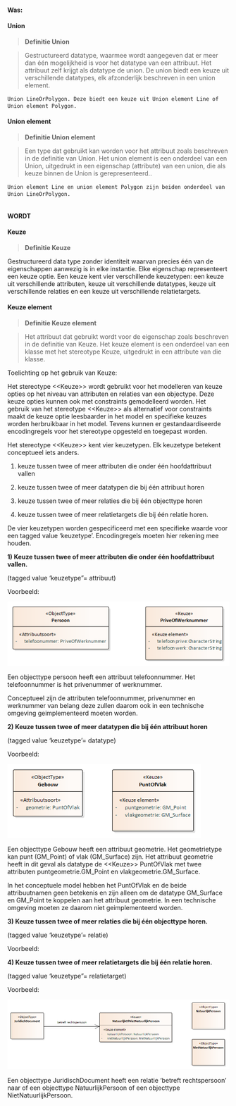 #### Was:

#### Union

>   **Definitie Union**

>   Gestructureerd datatype, waarmee wordt aangegeven dat er meer dan één
>   mogelijkheid is voor het datatype van een attribuut. Het attribuut zelf
>   krijgt als datatype de union. De union biedt een keuze uit verschillende
>   datatypes, elk afzonderlijk beschreven in een union element.

~~~~~~~~~~~~~~~~~~~~~~~~~~~~~~~~~~~~~~~~~~~~~~~~~~~~~~~~~~~~~~~~~~~~~~~~~~~~~~~~
Union LineOrPolygon. Deze biedt een keuze uit Union element Line of Union element Polygon.
~~~~~~~~~~~~~~~~~~~~~~~~~~~~~~~~~~~~~~~~~~~~~~~~~~~~~~~~~~~~~~~~~~~~~~~~~~~~~~~~

#### Union element

>   **Definitie Union element**

>   Een type dat gebruikt kan worden voor het attribuut zoals beschreven in de
>   definitie van Union. Het union element is een onderdeel van een Union,
>   uitgedrukt in een eigenschap (attribute) van een union, die als keuze binnen
>   de Union is gerepresenteerd..

~~~~~~~~~~~~~~~~~~~~~~~~~~~~~~~~~~~~~~~~~~~~~~~~~~~~~~~~~~~~~~~~~~~~~~~~~~~~~~~~
Union element Line en union element Polygon zijn beiden onderdeel van Union LineOrPolygon.
~~~~~~~~~~~~~~~~~~~~~~~~~~~~~~~~~~~~~~~~~~~~~~~~~~~~~~~~~~~~~~~~~~~~~~~~~~~~~~~~

~~~~~~~~~~~~~~~~~~~~~~~~~~~~~~~~~~~~~~~~~~~~~~~~~~~~~~~~~~~~~~~~~~~~~~~~~~~~~~~~

~~~~~~~~~~~~~~~~~~~~~~~~~~~~~~~~~~~~~~~~~~~~~~~~~~~~~~~~~~~~~~~~~~~~~~~~~~~~~~~~

#### WORDT

#### Keuze

>   **Definitie Keuze**

Gestructureerd data type zonder identiteit waarvan precies één van de
eigenschappen aanwezig is in elke instantie. Elke eigenschap representeert een
keuze optie. Een keuze kent vier verschillende keuzetypen: een keuze uit
verschillende attributen, keuze uit verschillende datatypes, keuze uit
verschillende relaties en een keuze uit verschillende relatietargets.

#### Keuze element

>   **Definitie Keuze element**

>   Het attribuut dat gebruikt wordt voor de eigenschap zoals beschreven in de
>   definitie van Keuze. Het keuze element is een onderdeel van een klasse met
>   het stereotype Keuze, uitgedrukt in een attribute van die klasse.

Toelichting op het gebruik van Keuze:

Het stereotype \<\<Keuze\>\> wordt gebruikt voor het modelleren van keuze opties
op het niveau van attributen en relaties van een objectype. Deze keuze opties
kunnen ook met constraints gemodelleerd worden. Het gebruik van het stereotype
\<\<Keuze\>\> als alternatief voor constraints maakt de keuze optie leesbaarder
in het model en specifieke keuzes worden herbruikbaar in het model. Tevens
kunnen er gestandaardiseerde encodingregels voor het stereotype opgesteld en
toegepast worden.

Het stereotype \<\<Keuze\>\> kent vier keuzetypen. Elk keuzetype betekent
conceptueel iets anders.

1.  keuze tussen twee of meer attributen die onder één hoofdattribuut vallen

2.  keuze tussen twee of meer datatypen die bij één attribuut horen

3.  keuze tussen twee of meer relaties die bij één objecttype horen

4.  keuze tussen twee of meer relatietargets die bij één relatie horen.

De vier keuzetypen worden gespecificeerd met een specifieke waarde voor een
tagged value ‘keuzetype’. Encodingregels moeten hier rekening mee houden.

**1) Keuze tussen twee of meer attributen die onder één hoofdattribuut vallen.**

(tagged value ‘keuzetype”= attribuut)

Voorbeeld:

![](media/b75942dcd0f4f963bb8275f5a8a86990.png)

Een objecttype persoon heeft een attribuut telefoonnummer. Het telefoonnummer is
het privenummer of werknummer.

Conceptueel zijn de attributen telefoonnummer, privenummer en werknummer van
belang deze zullen daarom ook in een technische omgeving geimplementeerd moeten
worden.

**2) Keuze tussen twee of meer datatypen die bij één attribuut horen**

(tagged value ‘keuzetype’= datatype)

Voorbeeld:

![](media/6dbedf94f96eb5bc5492baa5051dbea3.png)

Een objecttype Gebouw heeft een attribuut geometrie. Het geometrietype kan punt
(GM_Point) of vlak (GM_Surface) zijn. Het attribuut geometrie heeft in dit geval
als datatype de \<\<Keuze\>\> PuntOfVlak met twee attributen
puntgeometrie.GM_Point en vlakgeometrie.GM_Surface.

In het conceptuele model hebben het PuntOfVlak en de beide attribuutnamen geen
betekenis en zijn alleen om de datatype GM_Surface en GM_Point te koppelen aan
het attribuut geometrie. In een technische omgeving moeten ze daarom niet
geimplementeerd worden.

**3) Keuze tussen twee of meer relaties die bij één objecttype horen.**

(tagged value ‘keuzetype’= relatie)

Voorbeeld:

**4) Keuze tussen twee of meer relatietargets die bij één relatie horen.**

(tagged value ‘keuzetype”= relatietarget)

Voorbeeld:

![](media/a75fa4af24bda1a90df44440d9548373.png)

Een objecttype JuridischDocument heeft een relatie ‘betreft rechtspersoon’ naar
of een objecttype NatuurlijkPersoon of een objecttype NietNatuurlijkPersoon.

~~~~~~~~~~~~~~~~~~~~~~~~~~~~~~~~~~~~~~~~~~~~~~~~~~~~~~~~~~~~~~~~~~~~~~~~~~~~~~~~

~~~~~~~~~~~~~~~~~~~~~~~~~~~~~~~~~~~~~~~~~~~~~~~~~~~~~~~~~~~~~~~~~~~~~~~~~~~~~~~~
